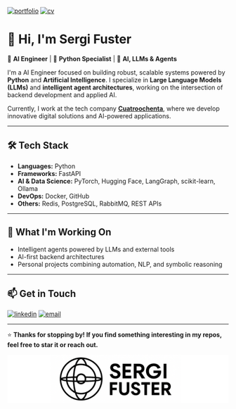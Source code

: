 

[![portfolio](https://img.shields.io/badge/my_portfolio-000?style=for-the-badge&logo=ko-fi&logoColor=white)](https://sergifuster.github.io/) [![cv](https://img.shields.io/badge/download_CV-4CAF50?style=for-the-badge&logo=adobeacrobatreader&logoColor=white)](https://sergifuster.github.io/assets/pdfs/europass-english.pdf)


# 👋 Hi, I'm Sergi Fuster

🎯 **AI Engineer** | 🐍 **Python Specialist** | 🧠 **AI, LLMs & Agents**

I'm a AI Engineer focused on building robust, scalable systems powered by **Python** and **Artificial Intelligence**. I specialize in **Large Language Models (LLMs)** and **intelligent agent architectures**, working on the intersection of backend development and applied AI.

Currently, I work at the tech company **[Cuatroochenta](https://cuatroochenta.com/)**, where we develop innovative digital solutions and AI-powered applications.

---

## 🛠️ Tech Stack

- **Languages:** Python  
- **Frameworks:** FastAPI  
- **AI & Data Science:** PyTorch, Hugging Face, LangGraph, scikit-learn, Ollama  
- **DevOps:** Docker, GitHub  
- **Others:** Redis, PostgreSQL, RabbitMQ, REST APIs

---

## 🚀 What I'm Working On

- Intelligent agents powered by LLMs and external tools  
- AI-first backend architectures  
- Personal projects combining automation, NLP, and symbolic reasoning

---

## 📫 Get in Touch

[![linkedin](https://img.shields.io/badge/linkedin-0A66C2?style=for-the-badge&logo=linkedin&logoColor=white)](https://www.linkedin.com/in/sergi-fuster-dura-343999208/)
[![email](https://img.shields.io/badge/email-D14836?style=for-the-badge&logo=gmail&logoColor=white)](mailto:sergifusterdura@gmail.com)

---

⭐ **Thanks for stopping by! If you find something interesting in my repos, feel free to star it or reach out.**


![Logo](./logo.png)

